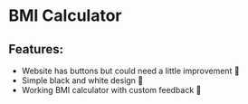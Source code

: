 <h1>BMI Calculator</h1>
<h2>Features:</h2>
<ul>
  <li>Website has buttons but could need a little improvement 🧱</li>
  <li>Simple black and white design 🔨</li>
  <li>Working BMI calculator with custom feedback 🥰</li>
</ul>
